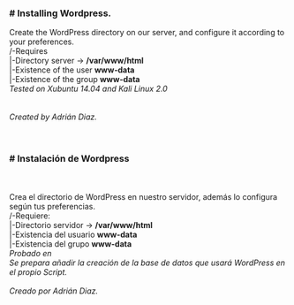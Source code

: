 <h3><strong> # Installing Wordpress.</strong></h3>
Create the WordPress directory on our server, and configure it according to your preferences.<br>
/-Requires<br>
|-Directory server -> <strong>/var/www/html</strong><br>
|-Existence of the user <strong>www-data</strong><br>
|-Existence of the group <strong>www-data</strong><br>
<i>Tested on Xubuntu 14.04 and Kali Linux 2.0</i><br>
<br>
<br>
<i>Created by Adrián Diaz.</i><br>
<br>
<br>
<h3><strong> # Instalación de Wordpress </strong></h3><br>
<br>
Crea el directorio de WordPress en nuestro servidor, además lo configura según tus preferencias.<br>
/-Requiere:<br>
|-Directorio servidor -> <strong>/var/www/html<br></strong>
|-Existencia del usuario <strong>www-data</strong><br>
|-Existencia del grupo <strong>www-data</strong><br>
<i>Probado en 
<br>
<i>Se prepara añadir la creación de la base de datos que usará WordPress en el propio Script.</i><br>
<br>
<i>Creado por Adrián Diaz.</i><br>


